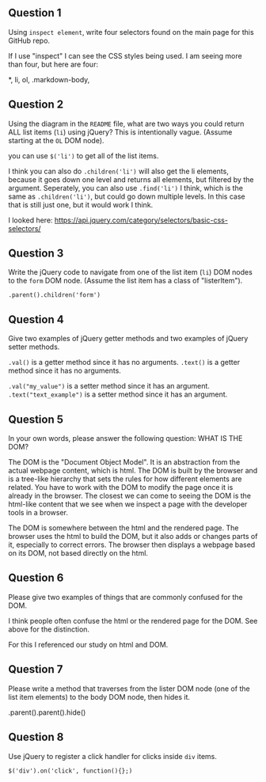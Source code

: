 ## Question 1

Using `inspect element`, write four selectors found on the main page for this
GitHub repo.

<!-- your answer starts here -->
If I use "inspect" I can see the CSS styles being used. I am seeing more than
four, but here are four:

*,
li,
ol,
.markdown-body,

<!-- your answer ends here -->

## Question 2

Using the diagram in the `README` file, what are two ways you could return ALL
list items (`li`) using jQuery? This is intentionally vague. (Assume starting
at the `OL` DOM node).

<!-- your answer starts here -->
you can use `$('li')` to get all of the list items.

I think you can also do `.children('li')` will also get the li elements,
because it goes down one level and returns all elements,
but filtered by the argument.
Seperately, you can also use `.find('li')` I think, which is the same as
`.children('li')`, but could go down multiple levels. In this case that is still
just one, but it would work I think.

I looked here: https://api.jquery.com/category/selectors/basic-css-selectors/
<!-- your answer ends here -->

## Question 3

Write the jQuery code to navigate from one of the list item (`li`) DOM nodes to
the `form` DOM node. (Assume the list item has a class of "listerItem").

<!-- your answer starts here -->
`.parent().children('form')`
<!-- your answer ends here -->

## Question 4

Give two examples of jQuery getter methods and two examples of jQuery setter
methods.

<!-- your answer starts here -->
`.val()` is a getter method since it has no arguments.
`.text()` is a getter method since it has no arguments.

`.val("my_value")` is a setter method since it has an argument.
`.text("text_example")` is a setter method since it has an argument.
<!-- your answer ends here -->

## Question 5

In your own words, please answer the following question: WHAT IS THE DOM?

<!-- your answer starts here -->
The DOM is the "Document Object Model". It is an abstraction from the actual
webpage content, which is html. The DOM is built by the browser and is a
tree-like hierarchy that sets the rules for how different elements are related.
You have to work with the DOM to modify the page once it is already in the
browser. The closest we can come to seeing the DOM is the html-like content
that we see when we inspect a page with the developer tools in a browser.

The DOM is somewhere between the html and the rendered page. The browser uses
the html to build the DOM, but it also adds or changes parts of it, especially
to correct errors. The browser then displays a webpage based on its DOM, not
based directly on the html.
<!-- your answer ends here -->

## Question 6

Please give two examples of things that are commonly confused for the DOM.

<!-- your answer starts here -->
I think people often confuse the html or the rendered page for the DOM. See
above for the distinction.

For this I referenced our study on html and DOM.
<!-- your answer ends here -->

## Question 7

Please write a method that traverses from the lister DOM node (one of the list
item elements) to the body DOM node, then hides it.

<!-- your answer starts here -->
.parent().parent().hide()
<!-- your answer ends here -->

## Question 8

Use jQuery to register a click handler for clicks inside `div` items.

<!-- your answer starts here -->
`$('div').on('click', function(){};)`
<!-- your answer ends here -->
